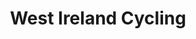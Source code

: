 ---
title: "West Ireland Cycling"
address: "11, Upper Dominick Street, Galway"
tel: "+353 (0)91 58 8830"
county: "Galway"
category: "Cycling"
type: "Content"
lat: "53.27217483520508"
lng: "-9.049474716186523"
---